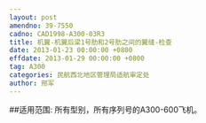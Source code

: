 ```yaml
---
layout: post
amendno: 39-7550
cadno: CAD1998-A300-03R3
title: 机翼-机翼后梁1号肋和2号肋之间的翼缝-检查
date: 2013-01-23 00:00:00 +0800
effdate: 2013-01-29 00:00:00 +0800
tag: A300
categories: 民航西北地区管理局适航审定处
author: 邢军
---
```


##适用范围:
所有型别，所有序列号的A300-600飞机。

